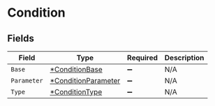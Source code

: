 # Condition


## Fields

| Field                                                            | Type                                                             | Required                                                         | Description                                                      |
| ---------------------------------------------------------------- | ---------------------------------------------------------------- | ---------------------------------------------------------------- | ---------------------------------------------------------------- |
| `Base`                                                           | [*ConditionBase](../../models/shared/conditionbase.md)           | :heavy_minus_sign:                                               | N/A                                                              |
| `Parameter`                                                      | [*ConditionParameter](../../models/shared/conditionparameter.md) | :heavy_minus_sign:                                               | N/A                                                              |
| `Type`                                                           | [*ConditionType](../../models/shared/conditiontype.md)           | :heavy_minus_sign:                                               | N/A                                                              |